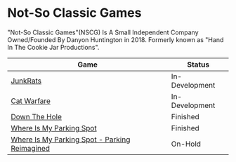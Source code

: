 # Not-So Classic Games
"Not-So Classic Games"(NSCG) Is A Small Independent Company Owned/Founded By Danyon Huntington in 2018.
Formerly known as "Hand In The Cookie Jar Productions".

| Game | Status |
| --- | --- |
| [JunkRats](https://store.steampowered.com/app/1495770) | In-Development
| [Cat Warfare](https://store.steampowered.com/app/923370/Cat_Warfare/) | In-Development
| [Down The Hole](https://store.steampowered.com/app/1260160/Down_The_Hole/) | Finished
| [Where Is My Parking Spot](https://store.steampowered.com/app/1374400/Where_Is_My_Parking_Spot/) | Finished
| [Where Is My Parking Spot - Parking Reimagined](https://store.steampowered.com/app/1374400/Where_Is_My_Parking_Spot/) | On-Hold
